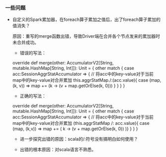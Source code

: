 




### 一些问题

* 自定义的Spark累加器，在foreach算子累加之值后，出了foreach算子累加的值消失？

	原因：重写的merge函数出错，导致Driver端在合并各个节点发来的累加器时未合并成功。
	
	* 错误的写法：
	
	override def merge(other: AccumulatorV2[String, mutable.HashMap[String, Int]]): Unit = {
      other match {
        case acc:SessionAggrStatAccumulator => {
          // 将acc中的key-value对于当前map中的key-value对合并累加
          this.aggrStatMap./:(acc.value){
            case (map, (k, v)) => 
              map += (k -> (v + map.getOrElse(k, 0)))
          }
        }
      }
    }

	* 正确的写法：
	
	override def merge(other: AccumulatorV2[String, mutable.HashMap[String, Int]]): Unit = {
      other match {
        case acc:SessionAggrStatAccumulator => {
          // 将acc中的key-value对于当前map中的key-value对合并累加
          (this.aggrStatMap /: acc.value){ case (map, (k,v)) => map += ( k -> (v + map.getOrElse(k, 0)) )}
        }
      }
    }

	* 进一步探究出错的原因：scala的/:符号没有搞明白如何使用？
	
	* 出错的根本原因：对scala语言不熟悉。
	
	
	

